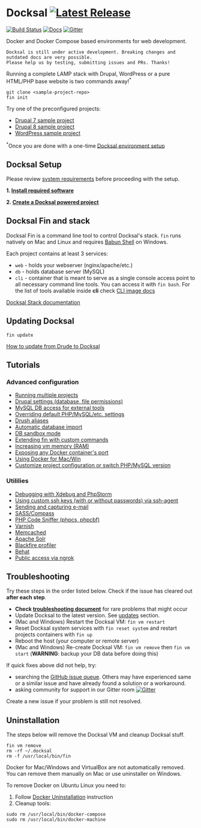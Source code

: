 # Docksal [![Latest Release](https://img.shields.io/github/release/docksal/docksal.svg?style=flat-square)](https://github.com/docksal/docksal/releases/latest)

[![Build Status](https://img.shields.io/travis/docksal/docksal.svg?style=flat-square)](https://travis-ci.org/docksal/docksal)
[![Docs](https://readthedocs.org/projects/docksal/badge?version=master&style=flat-square)](http://docksal.readthedocs.io/en/master)
[![Gitter](https://img.shields.io/gitter/room/docksal/community-support.svg?style=flat-square)](https://gitter.im/docksal/community-support)

Docker and Docker Compose based environments for web development.

    Docksal is still under active development. Breaking changes and outdated docs are very possible.
    Please help us by testing, submitting issues and PRs. Thanks!

Running a complete LAMP stack with Drupal, WordPress or a pure HTML/PHP base website is two commands away!<sup>*</sup>

```
git clone <sample-project-repo>
fin init
```

Try one of the preconfigured projects:

- [Drupal 7 sample project](https://github.com/docksal/drupal7)  
- [Drupal 8 sample project](https://github.com/docksal/drupal8)  
- [WordPress sample project](https://github.com/docksal/wordpress)

<sup>*</sup>Once you are done with a one-time [Docksal environment setup](/docs/env-setup.md)


<a name="setup"></a>
## Docksal Setup

Please review [system requirements](/docs/system-requirements.md) before proceeding with the setup.

**1. [Install required software](/docs/env-setup.md)**

**2. [Create a Docksal powered project](/docs/project-setup.md)**

<a name="fin"></a>
## Docksal Fin and stack

Docksal Fin is a command line tool to control Docksal's stack. `fin` runs natively on Mac and Linux and requires [Babun Shell](http://babun.github.io) on Windows.

Each project contains at least 3 services:

- `web` - holds your webserver (nginx/apache/etc.)
- `db` - holds database server (MySQL)
- `cli` - container that is meant to serve as a single console access point to all necessary command line tools. You can access it with `fin bash`. For the list of tools available inside **cli** check [CLI image docs](https://github.com/docksal/service-cli)

[Docksal Stack documentation](/docs/docksal-stack.md)

<a name="updates"></a>
## Updating Docksal

```
fin update
```

[How to update from Drude to Docksal](/docs/update-dde.md)

<a name="instructions"></a>
## Tutorials

### Advanced configuration
- [Running multiple projects](/docs/multiple-projects.md)
- [Drupal settings (database, file permissions)](/docs/drupal-settings.md)
- [MySQL DB access for external tools](/docs/db-access.md)
- [Overriding default PHP/MySQL/etc. settings](/docs/settings.md)
- [Drush aliases](/docs/drush-aliases.md)
- [Automatic database import](docs/db-import.md)
- [DB sandbox mode](/docs/db-sandbox.md)
- [Extending fin with custom commands](/docs/custom-commands.md)
- [Increasing vm memory (RAM)](/docs/vm.md)
- [Exposing any Docker container's port](/docs/expose-port.md)
- [Using Docker for Mac/Win](/docs/env-setup-native.md)
- [Customize project configuration or switch PHP/MySQL version](/docs/project-customize.md)

### Utililies
- [Debugging with Xdebug and PhpStorm](/docs/xdebug.md)
- [Using custom ssh keys (with or without passwords) via ssh-agent](/docs/ssh-agent.md)
- [Sending and capturing e-mail](/docs/mail.md)
- [SASS/Compass](/docs/sass.md)
- [PHP Code Sniffer (phpcs, phpcbf)](/docs/phpcs.md)
- [Varnish](/docs/varnish.md)
- [Memcached](/docs/memcached.md)
- [Apache Solr](/docs/apache-solr.md)
- [Blackfire profiler](/docs/blackfire.md)
- [Behat](/docs/behat.md)
- [Public access via ngrok](/docs/public-access.md)

<a name="troubleshooting"></a>
## Troubleshooting

Try these steps in the order listed below. Check if the issue has cleared out **after each step**.

- **Check [troubleshooting document](docs/troubleshooting.md)** for rare problems that might occur
- Update Docksal to the latest version. See [updates](#updates) section.
- (Mac and Windows) Restart the Docksal VM: `fin vm restart`
- Reset Docksal system services with `fin reset system` and restart projects containers with `fin up`
- Reboot the host (your computer or remote server)
- (Mac and Windows) Re-create Docksal VM: `fin vm remove` then `fin vm start` (**WARNING**: backup your DB data before doing this)

If quick fixes above did not help, try:

- searching the [GitHub issue queue](https://github.com/docksal/docksal/issues). Others may have experienced same or a similar issue and have already found a solution or a workaround.
- asking community for support in our Gitter room [![Gitter](https://img.shields.io/gitter/room/docksal/community-support.svg?style=flat-square)](https://gitter.im/docksal/community-support)

Create a new issue if your problem is still not resolved.

## Uninstallation

The steps below will remove the Docksal VM and cleanup Docksal stuff.

```
fin vm remove
rm -rf ~/.docksal
rm -f /usr/local/bin/fin
```

Docker for Mac/Windows and VirtualBox are not automatically removed. You can remove them manually on Mac or use uninstaller on Windows.

To remove Docker on Ubuntu Linux you need to:

1. Follow [Docker Uninstallation](https://docs.docker.com/engine/installation/linux/ubuntulinux/#/uninstallation) instruction
2. Cleanup tools:
```
sudo rm /usr/local/bin/docker-compose
sudo rm /usr/local/bin/docker-machine
```
